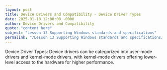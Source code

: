 ```yaml
---
layout: post
title: Device Drivers and Compatibility - Device Driver Types
date: 2025-01-10 12:00:00 -0000
author: Device Drivers and Compatibility
quote: "content here"
subject: "Lesson 13 Supporting Windows standards and specifications"
permalink: "/Lesson 13 Supporting Windows standards and specifications/Device Drivers and Compatibility/Device Drivers and Compatibility - Device Driver Types"
---
```


Device Driver Types: Device drivers can be categorized into user-mode drivers and kernel-mode drivers, with kernel-mode drivers offering lower-level access to the hardware for higher performance.
